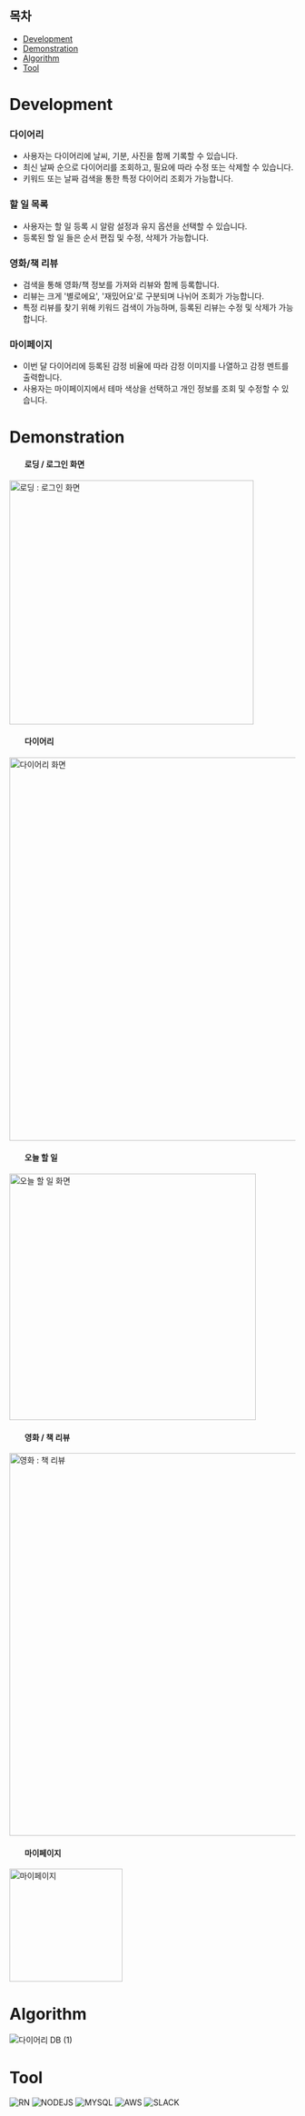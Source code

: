 ## 목차
* [Development](#Development)
* [Demonstration](#Demonstration)
* [Algorithm](#Algorithm)
* [Tool](#Tool)
# Development
### 다이어리
* 사용자는 다이어리에 날씨, 기분, 사진을 함께 기록할 수 있습니다.      
* 최신 날짜 순으로 다이어리를 조회하고, 필요에 따라 수정 또는 삭제할 수 있습니다.      
* 키워드 또는 날짜 검색을 통한 특정 다이어리 조회가 가능합니다.     

### 할 일 목록
* 사용자는 할 일 등록 시 알람 설정과 유지 옵션을 선택할 수 있습니다.
* 등록된 할 일 들은 순서 편집 및 수정, 삭제가 가능합니다.

### 영화/책 리뷰
* 검색을 통해 영화/책 정보를 가져와 리뷰와 함께 등록합니다.
* 리뷰는 크게 '별로에요', '재밌어요'로 구분되며 나뉘어 조회가 가능합니다.
* 특정 리뷰를 찾기 위해 키워드 검색이 가능하며, 등록된 리뷰는 수정 및 삭제가 가능합니다.

### 마이페이지
* 이번 달 다이어리에 등록된 감정 비율에 따라 감정 이미지를 나열하고 감정 멘트를 출력합니다.
* 사용자는 마이페이지에서 테마 색상을 선택하고 개인 정보를 조회 및 수정할 수 있습니다.         

# Demonstration   
#### &nbsp;&nbsp;&nbsp;&nbsp;&nbsp;&nbsp;&nbsp;&nbsp;로딩 / 로그인 화면
<img width="430" alt="로딩 : 로그인 화면" src="https://github.com/heeeete/Mamory/assets/101648575/f7714053-5afa-41bc-9cc5-ddad39831523">

#### &nbsp;&nbsp;&nbsp;&nbsp;&nbsp;&nbsp;&nbsp;&nbsp;다이어리
<img width="675" alt="다이어리 화면" src="https://github.com/heeeete/Mamory/assets/101648575/d131b14f-64c8-49de-9e64-434fca77b09b">

#### &nbsp;&nbsp;&nbsp;&nbsp;&nbsp;&nbsp;&nbsp;&nbsp;오늘 할 일
<img width="434" alt="오늘 할 일 화면" src="https://github.com/heeeete/Mamory/assets/101648575/112cb849-442f-4bfc-8e1c-ccb9ea81707d">

#### &nbsp;&nbsp;&nbsp;&nbsp;&nbsp;&nbsp;&nbsp;&nbsp;영화 / 책 리뷰
<img width="674" alt="영화 : 책 리뷰" src="https://github.com/heeeete/Mamory/assets/101648575/0bdf0160-f23d-473a-9d68-1ae5b9d03ed6">

#### &nbsp;&nbsp;&nbsp;&nbsp;&nbsp;&nbsp;&nbsp;&nbsp;마이페이지
<img width="199" alt="마이페이지" src="https://github.com/heeeete/Mamory/assets/101648575/6ead2b94-100a-45b1-a0d6-c8f6264bc220">






      
# Algorithm
![다이어리 DB (1)](https://github.com/licakim/Mamory/assets/103026721/54efc9a2-60cd-4dd0-827a-743f539662a3)


       
# Tool
![RN](https://img.shields.io/badge/React_Native-20232A?style=for-the-badge&logo=react&logoColor=61DAFB)
![NODEJS](https://img.shields.io/badge/Node.js-43853D?style=for-the-badge&logo=node.js&logoColor=white)
![MYSQL](https://img.shields.io/badge/MySQL-00000F?style=for-the-badge&logo=mysql&logoColor=white)
![AWS](https://img.shields.io/badge/Amazon_AWS-232F3E?style=for-the-badge&logo=amazon-aws&logoColor=white)
![SLACK](https://img.shields.io/badge/Slack-4A154B?style=for-the-badge&logo=slack&logoColor=white)
